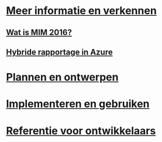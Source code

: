 # [Meer informatie en verkennen](microsoft-identity-manager-2016.md)
## [Wat is MIM 2016?](microsoft-identity-manager-2016.md)
## [Hybride rapportage in Azure](identity-manager-hybrid-reporting-azure.md)
# [Plannen en ontwerpen](/microsoft-identity-manager/plan-design/microsoft-identity-manager-2016-supported-platforms)
# [Implementeren en gebruiken](/microsoft-identity-manager/deploy-use/microsoft-identity-manager-deploy)
# [Referentie voor ontwikkelaars](/microsoft-identity-manager/reference/microsoft-identity-manager-2016-developer-reference)


<!--HONumber=Apr16_HO4-->


